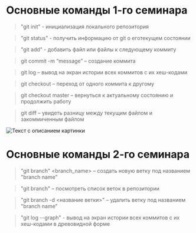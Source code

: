 # Основные команды 1-го семинара

> "git init" - инициализация локального репозитория

> "git status" - получить информацию от git о еготекущем состоянии

> "git add" -   добавить файл или файлы к следующему коммиту

> git commit -m “message” – создание коммита

> git log – вывод на экран истории всех коммитов с их хеш-кодами

> git checkout – переход от одного коммита к другому

> git checkout master – вернуться к актуальному состоянию и продолжить работу

> git diff – увидеть разницу между текущим файлом и закоммиченным файлом

![Текст с описанием картинки](https://gas-kvas.com/uploads/posts/2023-01/1673523392_gas-kvas-com-p-mozg-detskii-risunok-18.jpg)

# Основные команды 2-го семинара

> "git branch" <branch_name> – создать новую ветку под названием "branch name"

> "git branch" – посмотреть список веток в репозитории

> "git branch -d <название ветки>" – удалить ветку под названием "branch name"

> "git log --graph" - вывод на экран истории всех коммитов с их хеш-кодами в древовидной форме

